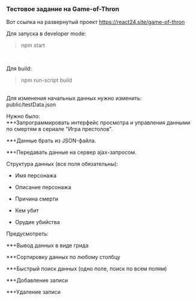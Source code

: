 ### Тестовое задание на Game-of-Thron

Вот ссылка на развернутый проект https://react24.site/game-of-thron

Для запуска в developer mode:</br>
> npm start </br>
</br>

Для build:</br>
> npm run-script build</br>
</br>
Для изменения начальных данных нужно изменить:</br>
public/testData.json</br>


Нужно было:</br>
**+Запрограммировать интерфейс просмотра и управления данными по смертям в сериале "Игра престолов".

**+Данные брать из JSON-файла.

**+Передавать данные на сервер ajax-запросом.

Структура данных (все поля обязательны):

- Имя персонажа

- Описание персонажа

- Причина смерти

- Кем убит

- Орудие убийства

Предусмотреть:

**+Вывод данных в виде грида

**+Сортировку данных по любому столбцу

**+Быстрый поиск данных (одно поле, поиск по всем полям)

**+Добавление записи

**+Удаление записи
